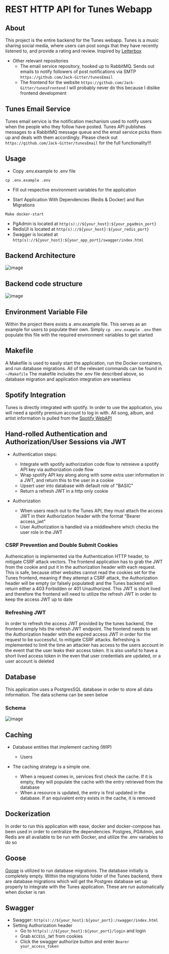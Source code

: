 # REST HTTP API for Tunes Webapp

## About

This project is the entire backend for the Tunes webapp. Tunes is a music sharing social media, where 
users can post songs that they have recently listened to, and provide a rating and review. 
Inspired by [Letterbox](https://letterboxd.com/)

* Other relevant repositories
    * The email service repository, hooked up to RabbitMQ. Sends out emails to notify followers of post notifications via SMTP `https://github.com/Jack-Gitter/tunesEmail`
    * The frontend for the website `https://github.com/Jack-Gitter/tunesFrontend` I will probably never do this because I dislike frontend development

## Tunes Email Service

Tunes email service is the notification mechanism used to notify users when the people who they follow have posted. Tunes API publishes messages to a RabbitMQ message queue
and the email service picks them up and deals with them accordingly. Please check out `https://github.com/Jack-Gitter/tunesEmail` for the full functionality!!!

## Usage

* Copy .env.example to .env file 
```
cp .env.example .env
```
* Fill out respective environment variables for the application

* Start Application With Dependencies (Redis & Docker) and Run Migrations
```
Make docker-start
```

* PgAdmin is located at `http(s)://${your_host}:${your_pgadmin_port}`
* RedisUI is located at `http(s)://${your_host}:${your_redis_port}`
* Swagger is located at `http(s)://${your_host}:${your_app_port}/swagger/index.html`

## Backend Architecture

![image](./images/overall-structure.png)

## Backend code structure

![image](./images/backend-code-structure.png)


## Environment Variable File

Within the project there exists a .env.example file. This serves as an example for users to populate their own. Simply `cp .env.example .env` then populate this file with the required environment variables to get started

## Makefile

A Makefile is used to easily start the application, run the Docker containers, and run database migrations. All of the relevant commands can be found in `~/Makefile`
The makefile includes the .env file described above, so database migration and application integration are seamless

## Spotify Integration

Tunes is directly integrated with spotify. In order to use the application, you will need a spotify premium account to log in with. All song, album, and artist information is pulled from the [Spotify WebAPI](https://developer.spotify.com/documentation/web-api)

## Hand-rolled Authentication and Authorization/User Sessions via JWT

* Authentication steps: 
    * Integrate with spotify authorization code flow to retreieve a spotify API key via authorization code flow
    * Wrap spotify API key along along with some extra user information in a JWT, and return this to the user in a cookie
    * Upsert user into database with default role of "BASIC" 
    * Return a refresh JWT in a http only cookie

* Authorization
    * When users reach out to the Tunes API, they must attach the access JWT in their Authorization header with the format "Bearer access_jwt"
    * User Authorization is handled via a middlewhere which checks the user role in the JWT

### CSRF Prevention and Double Submit Cookies

Authenication is implemented via the Authentication HTTP header, to mitigate CSRF attack vectors. The frontend application has to grab the JWT from the cookie and 
put it in the authorization header with each request. This is safe, because other websites cannot read the cookies set for the Tunes frontend, meaning if they attempt
a CSRF attack, the Authorization header will be empty (or falsely populated) and the Tunes backend will return either a 403 Forbidden or 401 Unauthorized. This JWT is short lived
and therefore the frontend will need to utilize the refresh JWT in order to keep the access JWT up to date

### Refreshing JWT

In order to refresh the access JWT provided by the tunes backend, the frontend simply hits the refresh JWT endpoint. The frontend needs to set the Authorization header with the expired 
access JWT in order for the request to be successful, to mitigate CSRF attacks. Refreshing is implemented to limit the time an attacker has access to the users account in the event that the 
user leaks their access token. It is also useful to have a short lived access token in the even that user credentials are updated, or a user account is deleted

## Database

This application uses a PostgresSQL database in order to store all data information. The data schema can be seen below

### Schema

![image](./images/db-schema.png)

## Caching

* Database entities that implement caching (WIP)
    * Users

* The caching strategy is a simple one. 
    * When a request comes in, services first check the cache. If it is empty, they will populate the cache with the entry retrieved from the database
    * When a resource is updated, the entry is first updated in the database. If an equivalent entry exists in the cache, it is removed

## Dockerization

In order to run this application with ease, docker and docker-compose has been used in order to centralize the dependencies. Postgres, PGAdmin, and Redis are all available to be run with
Docker, and utilize the .env variables to do so

## Goose

[Goose](https://github.com/pressly/goose) is utilized to run database migrations. The database initially is completely empty. Within the migrations folder of the Tunes backend, there are database
migrations which will get the Postgres database set up properly to integrate with the Tunes application. These are run automatically when docker is ran


## Swagger

* Swagger: `http(s)://${your_host}:${your_port}:/swagger/index.html`
* Setting Authorization header
    * Go to `http(s)://${your_host}:${your_port}/login` and login
    * Grab `ACCESS_JWT` from cookies
    * Click the swagger authorize button and enter `Bearer your_access_token`
